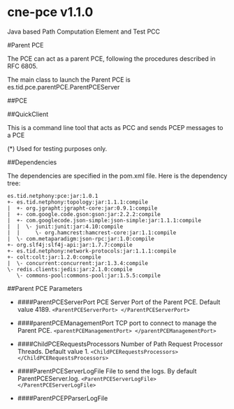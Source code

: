 cne-pce v1.1.0
==============

Java based Path Computation Element and Test PCC

#Parent PCE

The PCE can act as a parent PCE, following the procedures described in RFC 6805.

The main class to launch the Parent PCE is es.tid.pce.parentPCE.ParentPCEServer

##PCE

##QuickClient

This is a command line tool that acts as PCC and sends PCEP messages to a PCE

(*) Used for testing purposes only. 

##Dependencies

The dependencies are specified in the pom.xml file.
Here is the dependency tree:
 ```
 es.tid.netphony:pce:jar:1.0.1
 +- es.tid.netphony:topology:jar:1.1.1:compile
 |  +- org.jgrapht:jgrapht-core:jar:0.9.1:compile
 |  +- com.google.code.gson:gson:jar:2.2.2:compile
 |  +- com.googlecode.json-simple:json-simple:jar:1.1.1:compile
 |  |  \- junit:junit:jar:4.10:compile
 |  |     \- org.hamcrest:hamcrest-core:jar:1.1:compile
 |  \- com.metaparadigm:json-rpc:jar:1.0:compile
 +- org.slf4j:slf4j-api:jar:1.7.7:compile
 +- es.tid.netphony:network-protocols:jar:1.1.1:compile
 +- colt:colt:jar:1.2.0:compile
 |  \- concurrent:concurrent:jar:1.3.4:compile
 \- redis.clients:jedis:jar:2.1.0:compile
    \- commons-pool:commons-pool:jar:1.5.5:compile

 ```
 
##Parent PCE Parameters

+ ####ParentPCEServerPort
PCE Server Port of the Parent PCE. Default value 4189. `<ParentPCEServerPort> </ParentPCEServerPort>`

+ ####parentPCEManagementPort
TCP port to connect to manage the Parent PCE. `<parentPCEManagementPort> </parentPCEManagementPort>`

+ ####ChildPCERequestsProcessors
Number of Path Request Processor Threads. Default value 1. `<ChildPCERequestsProcessors> </ChildPCERequestsProcessors>`

+ ####ParentPCEServerLogFile
File to send the logs. By default ParentPCEServer.log. `<ParentPCEServerLogFile> </ParentPCEServerLogFile>`

+ ####ParentPCEPParserLogFile




